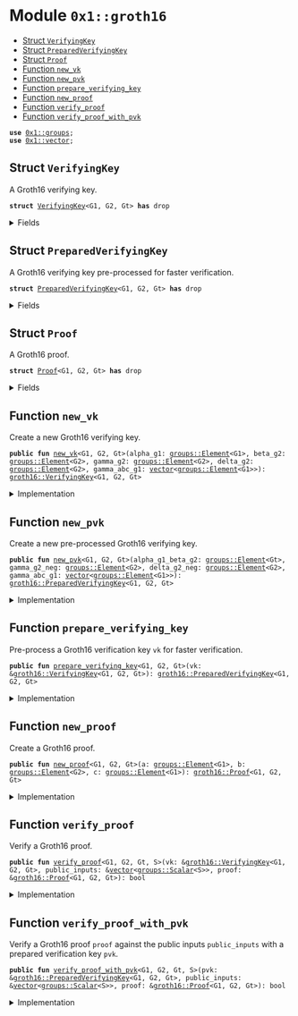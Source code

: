 
<a name="0x1_groth16"></a>

# Module `0x1::groth16`



-  [Struct `VerifyingKey`](#0x1_groth16_VerifyingKey)
-  [Struct `PreparedVerifyingKey`](#0x1_groth16_PreparedVerifyingKey)
-  [Struct `Proof`](#0x1_groth16_Proof)
-  [Function `new_vk`](#0x1_groth16_new_vk)
-  [Function `new_pvk`](#0x1_groth16_new_pvk)
-  [Function `prepare_verifying_key`](#0x1_groth16_prepare_verifying_key)
-  [Function `new_proof`](#0x1_groth16_new_proof)
-  [Function `verify_proof`](#0x1_groth16_verify_proof)
-  [Function `verify_proof_with_pvk`](#0x1_groth16_verify_proof_with_pvk)


<pre><code><b>use</b> <a href="groups.md#0x1_groups">0x1::groups</a>;
<b>use</b> <a href="../../move-stdlib/doc/vector.md#0x1_vector">0x1::vector</a>;
</code></pre>



<a name="0x1_groth16_VerifyingKey"></a>

## Struct `VerifyingKey`

A Groth16 verifying key.


<pre><code><b>struct</b> <a href="groth16.md#0x1_groth16_VerifyingKey">VerifyingKey</a>&lt;G1, G2, Gt&gt; <b>has</b> drop
</code></pre>



<details>
<summary>Fields</summary>


<dl>
<dt>
<code>alpha_g1: <a href="groups.md#0x1_groups_Element">groups::Element</a>&lt;G1&gt;</code>
</dt>
<dd>

</dd>
<dt>
<code>beta_g2: <a href="groups.md#0x1_groups_Element">groups::Element</a>&lt;G2&gt;</code>
</dt>
<dd>

</dd>
<dt>
<code>gamma_g2: <a href="groups.md#0x1_groups_Element">groups::Element</a>&lt;G2&gt;</code>
</dt>
<dd>

</dd>
<dt>
<code>delta_g2: <a href="groups.md#0x1_groups_Element">groups::Element</a>&lt;G2&gt;</code>
</dt>
<dd>

</dd>
<dt>
<code>gamma_abc_g1: <a href="../../move-stdlib/doc/vector.md#0x1_vector">vector</a>&lt;<a href="groups.md#0x1_groups_Element">groups::Element</a>&lt;G1&gt;&gt;</code>
</dt>
<dd>

</dd>
</dl>


</details>

<a name="0x1_groth16_PreparedVerifyingKey"></a>

## Struct `PreparedVerifyingKey`

A Groth16 verifying key pre-processed for faster verification.


<pre><code><b>struct</b> <a href="groth16.md#0x1_groth16_PreparedVerifyingKey">PreparedVerifyingKey</a>&lt;G1, G2, Gt&gt; <b>has</b> drop
</code></pre>



<details>
<summary>Fields</summary>


<dl>
<dt>
<code>alpha_g1_beta_g2: <a href="groups.md#0x1_groups_Element">groups::Element</a>&lt;Gt&gt;</code>
</dt>
<dd>

</dd>
<dt>
<code>gamma_g2_neg: <a href="groups.md#0x1_groups_Element">groups::Element</a>&lt;G2&gt;</code>
</dt>
<dd>

</dd>
<dt>
<code>delta_g2_neg: <a href="groups.md#0x1_groups_Element">groups::Element</a>&lt;G2&gt;</code>
</dt>
<dd>

</dd>
<dt>
<code>gamma_abc_g1: <a href="../../move-stdlib/doc/vector.md#0x1_vector">vector</a>&lt;<a href="groups.md#0x1_groups_Element">groups::Element</a>&lt;G1&gt;&gt;</code>
</dt>
<dd>

</dd>
</dl>


</details>

<a name="0x1_groth16_Proof"></a>

## Struct `Proof`

A Groth16 proof.


<pre><code><b>struct</b> <a href="groth16.md#0x1_groth16_Proof">Proof</a>&lt;G1, G2, Gt&gt; <b>has</b> drop
</code></pre>



<details>
<summary>Fields</summary>


<dl>
<dt>
<code>a: <a href="groups.md#0x1_groups_Element">groups::Element</a>&lt;G1&gt;</code>
</dt>
<dd>

</dd>
<dt>
<code>b: <a href="groups.md#0x1_groups_Element">groups::Element</a>&lt;G2&gt;</code>
</dt>
<dd>

</dd>
<dt>
<code>c: <a href="groups.md#0x1_groups_Element">groups::Element</a>&lt;G1&gt;</code>
</dt>
<dd>

</dd>
</dl>


</details>

<a name="0x1_groth16_new_vk"></a>

## Function `new_vk`

Create a new Groth16 verifying key.


<pre><code><b>public</b> <b>fun</b> <a href="groth16.md#0x1_groth16_new_vk">new_vk</a>&lt;G1, G2, Gt&gt;(alpha_g1: <a href="groups.md#0x1_groups_Element">groups::Element</a>&lt;G1&gt;, beta_g2: <a href="groups.md#0x1_groups_Element">groups::Element</a>&lt;G2&gt;, gamma_g2: <a href="groups.md#0x1_groups_Element">groups::Element</a>&lt;G2&gt;, delta_g2: <a href="groups.md#0x1_groups_Element">groups::Element</a>&lt;G2&gt;, gamma_abc_g1: <a href="../../move-stdlib/doc/vector.md#0x1_vector">vector</a>&lt;<a href="groups.md#0x1_groups_Element">groups::Element</a>&lt;G1&gt;&gt;): <a href="groth16.md#0x1_groth16_VerifyingKey">groth16::VerifyingKey</a>&lt;G1, G2, Gt&gt;
</code></pre>



<details>
<summary>Implementation</summary>


<pre><code><b>public</b> <b>fun</b> <a href="groth16.md#0x1_groth16_new_vk">new_vk</a>&lt;G1,G2,Gt&gt;(alpha_g1: <a href="groups.md#0x1_groups_Element">groups::Element</a>&lt;G1&gt;, beta_g2: <a href="groups.md#0x1_groups_Element">groups::Element</a>&lt;G2&gt;, gamma_g2: <a href="groups.md#0x1_groups_Element">groups::Element</a>&lt;G2&gt;, delta_g2: <a href="groups.md#0x1_groups_Element">groups::Element</a>&lt;G2&gt;, gamma_abc_g1: <a href="../../move-stdlib/doc/vector.md#0x1_vector">vector</a>&lt;<a href="groups.md#0x1_groups_Element">groups::Element</a>&lt;G1&gt;&gt;): <a href="groth16.md#0x1_groth16_VerifyingKey">VerifyingKey</a>&lt;G1,G2,Gt&gt; {
    <a href="groth16.md#0x1_groth16_VerifyingKey">VerifyingKey</a> {
        alpha_g1,
        beta_g2,
        gamma_g2,
        delta_g2,
        gamma_abc_g1,
    }
}
</code></pre>



</details>

<a name="0x1_groth16_new_pvk"></a>

## Function `new_pvk`

Create a new pre-processed Groth16 verifying key.


<pre><code><b>public</b> <b>fun</b> <a href="groth16.md#0x1_groth16_new_pvk">new_pvk</a>&lt;G1, G2, Gt&gt;(alpha_g1_beta_g2: <a href="groups.md#0x1_groups_Element">groups::Element</a>&lt;Gt&gt;, gamma_g2_neg: <a href="groups.md#0x1_groups_Element">groups::Element</a>&lt;G2&gt;, delta_g2_neg: <a href="groups.md#0x1_groups_Element">groups::Element</a>&lt;G2&gt;, gamma_abc_g1: <a href="../../move-stdlib/doc/vector.md#0x1_vector">vector</a>&lt;<a href="groups.md#0x1_groups_Element">groups::Element</a>&lt;G1&gt;&gt;): <a href="groth16.md#0x1_groth16_PreparedVerifyingKey">groth16::PreparedVerifyingKey</a>&lt;G1, G2, Gt&gt;
</code></pre>



<details>
<summary>Implementation</summary>


<pre><code><b>public</b> <b>fun</b> <a href="groth16.md#0x1_groth16_new_pvk">new_pvk</a>&lt;G1,G2,Gt&gt;(alpha_g1_beta_g2: <a href="groups.md#0x1_groups_Element">groups::Element</a>&lt;Gt&gt;, gamma_g2_neg: <a href="groups.md#0x1_groups_Element">groups::Element</a>&lt;G2&gt;, delta_g2_neg: <a href="groups.md#0x1_groups_Element">groups::Element</a>&lt;G2&gt;, gamma_abc_g1: <a href="../../move-stdlib/doc/vector.md#0x1_vector">vector</a>&lt;<a href="groups.md#0x1_groups_Element">groups::Element</a>&lt;G1&gt;&gt;): <a href="groth16.md#0x1_groth16_PreparedVerifyingKey">PreparedVerifyingKey</a>&lt;G1,G2,Gt&gt; {
    <a href="groth16.md#0x1_groth16_PreparedVerifyingKey">PreparedVerifyingKey</a> {
        alpha_g1_beta_g2,
        gamma_g2_neg,
        delta_g2_neg,
        gamma_abc_g1,
    }
}
</code></pre>



</details>

<a name="0x1_groth16_prepare_verifying_key"></a>

## Function `prepare_verifying_key`

Pre-process a Groth16 verification key <code>vk</code> for faster verification.


<pre><code><b>public</b> <b>fun</b> <a href="groth16.md#0x1_groth16_prepare_verifying_key">prepare_verifying_key</a>&lt;G1, G2, Gt&gt;(vk: &<a href="groth16.md#0x1_groth16_VerifyingKey">groth16::VerifyingKey</a>&lt;G1, G2, Gt&gt;): <a href="groth16.md#0x1_groth16_PreparedVerifyingKey">groth16::PreparedVerifyingKey</a>&lt;G1, G2, Gt&gt;
</code></pre>



<details>
<summary>Implementation</summary>


<pre><code><b>public</b> <b>fun</b> <a href="groth16.md#0x1_groth16_prepare_verifying_key">prepare_verifying_key</a>&lt;G1,G2,Gt&gt;(vk: &<a href="groth16.md#0x1_groth16_VerifyingKey">VerifyingKey</a>&lt;G1,G2,Gt&gt;): <a href="groth16.md#0x1_groth16_PreparedVerifyingKey">PreparedVerifyingKey</a>&lt;G1,G2,Gt&gt; {
    <a href="groth16.md#0x1_groth16_PreparedVerifyingKey">PreparedVerifyingKey</a> {
        alpha_g1_beta_g2: <a href="groups.md#0x1_groups_pairing">groups::pairing</a>&lt;G1,G2,Gt&gt;(&vk.alpha_g1, &vk.beta_g2),
        gamma_g2_neg: <a href="groups.md#0x1_groups_element_neg">groups::element_neg</a>(&vk.gamma_g2),
        delta_g2_neg: <a href="groups.md#0x1_groups_element_neg">groups::element_neg</a>(&vk.delta_g2),
        gamma_abc_g1: vk.gamma_abc_g1,
    }
}
</code></pre>



</details>

<a name="0x1_groth16_new_proof"></a>

## Function `new_proof`

Create a Groth16 proof.


<pre><code><b>public</b> <b>fun</b> <a href="groth16.md#0x1_groth16_new_proof">new_proof</a>&lt;G1, G2, Gt&gt;(a: <a href="groups.md#0x1_groups_Element">groups::Element</a>&lt;G1&gt;, b: <a href="groups.md#0x1_groups_Element">groups::Element</a>&lt;G2&gt;, c: <a href="groups.md#0x1_groups_Element">groups::Element</a>&lt;G1&gt;): <a href="groth16.md#0x1_groth16_Proof">groth16::Proof</a>&lt;G1, G2, Gt&gt;
</code></pre>



<details>
<summary>Implementation</summary>


<pre><code><b>public</b> <b>fun</b> <a href="groth16.md#0x1_groth16_new_proof">new_proof</a>&lt;G1,G2,Gt&gt;(a: <a href="groups.md#0x1_groups_Element">groups::Element</a>&lt;G1&gt;, b: <a href="groups.md#0x1_groups_Element">groups::Element</a>&lt;G2&gt;, c: <a href="groups.md#0x1_groups_Element">groups::Element</a>&lt;G1&gt;): <a href="groth16.md#0x1_groth16_Proof">Proof</a>&lt;G1,G2,Gt&gt; {
    <a href="groth16.md#0x1_groth16_Proof">Proof</a> { a, b, c }
}
</code></pre>



</details>

<a name="0x1_groth16_verify_proof"></a>

## Function `verify_proof`

Verify a Groth16 proof.


<pre><code><b>public</b> <b>fun</b> <a href="groth16.md#0x1_groth16_verify_proof">verify_proof</a>&lt;G1, G2, Gt, S&gt;(vk: &<a href="groth16.md#0x1_groth16_VerifyingKey">groth16::VerifyingKey</a>&lt;G1, G2, Gt&gt;, public_inputs: &<a href="../../move-stdlib/doc/vector.md#0x1_vector">vector</a>&lt;<a href="groups.md#0x1_groups_Scalar">groups::Scalar</a>&lt;S&gt;&gt;, proof: &<a href="groth16.md#0x1_groth16_Proof">groth16::Proof</a>&lt;G1, G2, Gt&gt;): bool
</code></pre>



<details>
<summary>Implementation</summary>


<pre><code><b>public</b> <b>fun</b> <a href="groth16.md#0x1_groth16_verify_proof">verify_proof</a>&lt;G1,G2,Gt,S&gt;(vk: &<a href="groth16.md#0x1_groth16_VerifyingKey">VerifyingKey</a>&lt;G1,G2,Gt&gt;, public_inputs: &<a href="../../move-stdlib/doc/vector.md#0x1_vector">vector</a>&lt;<a href="groups.md#0x1_groups_Scalar">groups::Scalar</a>&lt;S&gt;&gt;, proof: &<a href="groth16.md#0x1_groth16_Proof">Proof</a>&lt;G1,G2,Gt&gt;): bool {
    <b>let</b> left = <a href="groups.md#0x1_groups_pairing">groups::pairing</a>&lt;G1,G2,Gt&gt;(&proof.a, &proof.b);
    <b>let</b> right_1 = <a href="groups.md#0x1_groups_pairing">groups::pairing</a>&lt;G1,G2,Gt&gt;(&vk.alpha_g1, &vk.beta_g2);
    <b>let</b> scalars = <a href="../../move-stdlib/doc/vector.md#0x1_vector">vector</a>[<a href="groups.md#0x1_groups_scalar_from_u64">groups::scalar_from_u64</a>&lt;S&gt;(1)];
    std::vector::append(&<b>mut</b> scalars, *public_inputs);
    <b>let</b> right_2 = <a href="groups.md#0x1_groups_pairing">groups::pairing</a>(&<a href="groups.md#0x1_groups_element_multi_scalar_mul">groups::element_multi_scalar_mul</a>(&vk.gamma_abc_g1, &scalars), &vk.gamma_g2);
    <b>let</b> right_3 = <a href="groups.md#0x1_groups_pairing">groups::pairing</a>(&proof.c, &vk.delta_g2);
    <b>let</b> right = <a href="groups.md#0x1_groups_element_add">groups::element_add</a>(&<a href="groups.md#0x1_groups_element_add">groups::element_add</a>(&right_1, &right_2), &right_3);
    <a href="groups.md#0x1_groups_element_eq">groups::element_eq</a>(&left, &right)
}
</code></pre>



</details>

<a name="0x1_groth16_verify_proof_with_pvk"></a>

## Function `verify_proof_with_pvk`

Verify a Groth16 proof <code>proof</code> against the public inputs <code>public_inputs</code> with a prepared verification key <code>pvk</code>.


<pre><code><b>public</b> <b>fun</b> <a href="groth16.md#0x1_groth16_verify_proof_with_pvk">verify_proof_with_pvk</a>&lt;G1, G2, Gt, S&gt;(pvk: &<a href="groth16.md#0x1_groth16_PreparedVerifyingKey">groth16::PreparedVerifyingKey</a>&lt;G1, G2, Gt&gt;, public_inputs: &<a href="../../move-stdlib/doc/vector.md#0x1_vector">vector</a>&lt;<a href="groups.md#0x1_groups_Scalar">groups::Scalar</a>&lt;S&gt;&gt;, proof: &<a href="groth16.md#0x1_groth16_Proof">groth16::Proof</a>&lt;G1, G2, Gt&gt;): bool
</code></pre>



<details>
<summary>Implementation</summary>


<pre><code><b>public</b> <b>fun</b> <a href="groth16.md#0x1_groth16_verify_proof_with_pvk">verify_proof_with_pvk</a>&lt;G1,G2,Gt,S&gt;(pvk: &<a href="groth16.md#0x1_groth16_PreparedVerifyingKey">PreparedVerifyingKey</a>&lt;G1,G2,Gt&gt;, public_inputs: &<a href="../../move-stdlib/doc/vector.md#0x1_vector">vector</a>&lt;<a href="groups.md#0x1_groups_Scalar">groups::Scalar</a>&lt;S&gt;&gt;, proof: &<a href="groth16.md#0x1_groth16_Proof">Proof</a>&lt;G1,G2,Gt&gt;): bool {
    <b>let</b> scalars = <a href="../../move-stdlib/doc/vector.md#0x1_vector">vector</a>[<a href="groups.md#0x1_groups_scalar_from_u64">groups::scalar_from_u64</a>&lt;S&gt;(1)];
    std::vector::append(&<b>mut</b> scalars, *public_inputs);
    <b>let</b> g1_elements: <a href="../../move-stdlib/doc/vector.md#0x1_vector">vector</a>&lt;<a href="groups.md#0x1_groups_Element">groups::Element</a>&lt;G1&gt;&gt; = <a href="../../move-stdlib/doc/vector.md#0x1_vector">vector</a>[proof.a, <a href="groups.md#0x1_groups_element_multi_scalar_mul">groups::element_multi_scalar_mul</a>(&pvk.gamma_abc_g1, &scalars), proof.c];
    <b>let</b> g2_elements: <a href="../../move-stdlib/doc/vector.md#0x1_vector">vector</a>&lt;<a href="groups.md#0x1_groups_Element">groups::Element</a>&lt;G2&gt;&gt; = <a href="../../move-stdlib/doc/vector.md#0x1_vector">vector</a>[proof.b, pvk.gamma_g2_neg, pvk.delta_g2_neg];

    <a href="groups.md#0x1_groups_element_eq">groups::element_eq</a>(&pvk.alpha_g1_beta_g2, &<a href="groups.md#0x1_groups_pairing_product">groups::pairing_product</a>&lt;G1,G2,Gt&gt;(&g1_elements, &g2_elements))
}
</code></pre>



</details>


[move-book]: https://move-language.github.io/move/introduction.html
